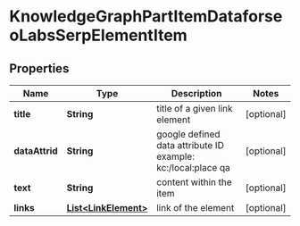 

# KnowledgeGraphPartItemDataforseoLabsSerpElementItem


## Properties

| Name | Type | Description | Notes |
|------------ | ------------- | ------------- | -------------|
|**title** | **String** | title of a given link element |  [optional] |
|**dataAttrid** | **String** | google defined data attribute ID example: kc:/local:place qa |  [optional] |
|**text** | **String** | content within the item |  [optional] |
|**links** | [**List&lt;LinkElement&gt;**](LinkElement.md) | link of the element |  [optional] |




